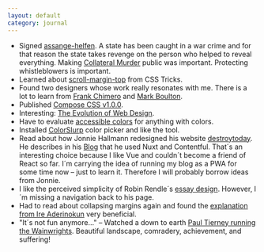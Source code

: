 ```yaml
---
layout: default
category: journal
---
```

- Signed [assange-helfen](https://assange-helfen.de/en). A state has been caught in a war crime and for that reason the state takes revenge on the person who helped to reveal everything. Making [Collateral Murder](https://www.nytimes.com/video/multimedia/1248069533084/collateral-murder.html) public was important. Protecting whistleblowers is important.
- Learned about [scroll-margin-top](https://css-tricks.com/fixed-headers-and-jump-links-the-solution-is-scroll-margin-top/) from CSS Tricks.
- Found two designers whose work really resonates with me. There is a lot to learn from [Frank Chimero](https://frankchimero.com) and [Mark Boulton](http://markboulton.co.uk/).
- Published [Compose CSS v1.0.0](/compose).
- Interesting: [The Evolution of Web Design](https://fabianburghardt.de/webolution/).
- Have to evaluate [accessible colors](https://accessible-colors.com) for anything with colors.
- Installed [ColorSlurp](http://colorslurp.com) color picker and like the tool.
- Read about how Jonnie Hallmann redesigned his website [destroytoday](https://destroytoday.com). He describes in his [Blog](https://destroytoday.com/blog) that he used Nuxt and Contentful. That´s an interesting choice because I like Vue and couldn´t become a friend of React so far. I´m carrying the idea of running my blog as a PWA for some time now – just to learn it. Therefore I will probably borrow ideas from Jonnie.
- I like the perceived simplicity of Robin Rendle´s [essay design](https://www.robinrendle.com/essays/systems-mistakes-and-the-sea). However, I´m missing a navigation back to his page.
- Had to read about collapsing margins again and found the [explanation from Ire Aderinokun](https://bitsofco.de/collapsible-margins/) very beneficial.
- "It´s not fun anymore…" – Watched a down to earth [Paul Tierney running the Wainwrights](https://youtu.be/laMBEjxlst8). Beautiful landscape, comradery, achievement, and suffering!
